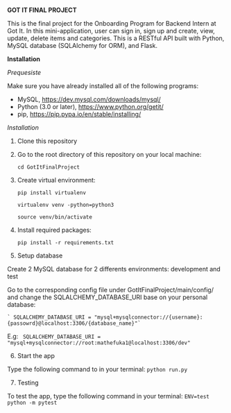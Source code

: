 **GOT IT FINAL PROJECT**

This is the final project for the Onboarding Program for Backend Intern 
at Got It. In this mini-application, user can sign in, sign up and 
create, view, update, delete items and categories. This is a RESTful API 
built with Python, MySQL database (SQLAlchemy for ORM), and Flask.

**Installation**

_Prequesiste_

Make sure you have already installed all of the following programs:
+ MySQL, https://dev.mysql.com/downloads/mysql/
+ Python (3.0 or later), https://www.python.org/getit/
+ pip, https://pip.pypa.io/en/stable/installing/

_Installation_
1. Clone this repository
2. Go to the root directory of this repository on your local machine:
   
    `cd GotItFinalProject`
   
3. Create virtual environment: 
   
    `pip install virtualenv`
   
   `virtualenv venv -python=python3`

    `source venv/bin/activate`

4. Install required packages:
   
    `pip install -r requirements.txt`

5. Setup database 

Create 2 MySQL database for 2 differents environments: development and test

Go to the corresponding config file under GotItFinalProject/main/config/ and
change the SQLALCHEMY_DATABASE_URI base on your personal database:

    ` SQLALCHEMY_DATABASE_URI = "mysql+mysqlconnector://{username}:{passowrd}@localhost:3306/{database_name}"`
E.g:    ` SQLALCHEMY_DATABASE_URI = "mysql+mysqlconnector://root:mathefuka1@localhost:3306/dev"`

6. Start the app

Type the following command to in your terminal:
`python run.py`

7. Testing

To test the app, type the following command in your terminal:
`ENV=test python -m pytest`
